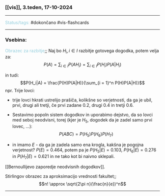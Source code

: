 ### [[vis]], 3.teden, 17-10-2024
---

<font color="#92cddc">Status/tags:</font> #dokončano #vis-flashcards 

---

### Vsebina:

<font color="#92cddc">Obrazec za razbitje</font>;; Naj bo $H_i, i \in I$ razbitje gotovega dogodka, potem velja za: $$P(A) = \sum_{i\in I}P(AH_i) = \sum_{i \in I}P(H_i)P(A|H_i)$$
<!--SR:!2024-10-23,4,270-->
in tudi: $$P(H_i|A) = \frac{P(H)P(A|H)}{\sum_{i = 1}^n P(H)P(A|H)}$$
npr. Trije lovci:
- trije lovci hkrati ustrelijo prašiča, kolikšne so verjetnosti, da ga je ubil, prvi, drugi ali tretji, če prvi zadane $0.2$, drugi $0.4$ in tretji $0.6$.

- Sestavimo popoln sistem dogodkov in uporabimo dejstvo, da so lovci med seboj neodvisni, torej (kjer je $H_5$, dogodek da je zadel samo prvi lovec, ...): $$P(ABC) = P(H_5)P(H_6)P(H_7)$$
- in imamo $E$ - da ga je zadela samo ena krogla, kakšna je pogojna verjetnost? $P(E) = 0.464$, potem pa je $P(H_5|E) = 0.103$, $P(H_6|E) = 0.276$ in $P(H_7|E) = 0.621$ in ne tako kot bi naivno sklepali.


[[Bernoullijevo zaporedje neodvisnih dogodkov]].

Stirlingov obrazec za aproksimacijo vrednosti fakultet;; $$n! \approx \sqrt{2\pi n}(\frac{n}{e})^n$$
<!--SR:!2024-10-22,3,250-->



---
